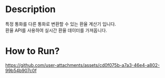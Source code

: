 # Description
특정 통화를 다른 통화로 변환할 수 있는 환율 계산기 입니다. <br>
환율 API를 사용하여 실시간 환율 데이터를 가져옵니다. <br>

# How to Run?
https://github.com/user-attachments/assets/cd0f075b-a7a3-46e4-a802-99b54b907c0f
